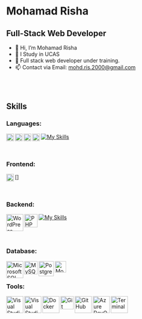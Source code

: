 # Mohamad Risha

## Full-Stack Web Developer
<!-- [![Typing SVG](https://readme-typing-svg.herokuapp.com?duration=2000&color=FCB33A&lines=Full-Stack+Web+Developer;Consultant;Mentor;Trainer)][coddict] -->

<!-- [![LinkedIn Profile](https://img.shields.io/badge/FADIHANIA-Profile-0077b5?style=for-the-badge&logo=linkedin)][linkedin] -->

- 👋 Hi, I’m Mohamad Risha
- 👀 I Study in UCAS
- 🌱 Full stack web developer under training.
- 📫 Contact via Email: mohd.ris.2000@gmail.com

<br />
<br />

## Skills
### Languages:

[<img align="left" alt="HTML5" title="HTML5" height="20px" src="https://img.shields.io/badge/HTML5%20-E34F26.svg?&style=flat-square&logo=HTML5&logoColor=white" />][youtube]
[<img align="left" alt="CSS3" title="CSS3" height="20px" src="https://img.shields.io/badge/CSS3%20-1572B6.svg?&style=flat-square&logo=css3&logoColor=white" />][youtube]
[<img align="left" alt="JavaScript" title="JavaScript" height="20px" src="https://img.shields.io/badge/JavaScript%20-323330.svg?&style=flat-square&logo=javascript&logoColor=white" />][youtube]
[<img align="left" alt="PHP" title="PHP" height="20px" src="https://img.shields.io/badge/PHP-777BB4.svg?&style=flat-square&logo=php&logoColor=white" />][youtube]

[![My Skills](https://skillicons.dev/icons?i=js,html,css,wasm)](https://skillicons.dev)

<br />

### Frontend:
[<img align="left" alt="Angular" title="Angular" height="20px" src="https://img.shields.io/badge/Angular%20-DD0031.svg?&style=flat-square&logo=angular&logoColor=white" />]


<br />

### Backend:
[<img align="left" alt="WordPress" title="WordPress" height="45px" src="icons/wordpress.svg" />][youtube]
[<img align="left" alt="PHP" title="PHP" height="35px" src="icons/php.svg" />][youtube]
[![My Skills](https://skillicons.dev/icons?i=laravel,php)](https://skillicons.dev)

<br />
<br />

### Database:
[<img align="left" alt="Microsoft SQL Server" title="Microsoft SQL Server" height="45px" src="icons/sqlserver.svg" />][youtube]
[<img align="left" alt="MySQL" title="MySQL" height="35px" src="icons/mysql.svg" />][youtube]
[<img align="left" alt="PostgreSQL" title="PostgreSQL" height="40px" src="icons/postgresql.svg" />][youtube]
[<img align="left" alt="MongoDB" title="MongoDB" height="30px" src="icons/mongodb.svg" />][youtube]

<br />
<br />

### Tools:
[<img align="left" alt="Visual Studio Code" title="Visual Studio Code" height="45px" src="icons/vscode.svg" />][youtube]
[<img align="left" alt="Visual Studio" title="Visual Studio" height="45px" src="icons/visualstudio.svg" />][youtube]
[<img align="left" alt="Docker" title="Docker" height="45px" src="icons/docker.png" />][youtube]
[<img align="left" alt="Git" title="Git" height="35px" src="icons/git.svg" />][youtube]
[<img align="left" alt="GitHub" title="GitHub" height="45px" src="icons/github.svg" />][youtube]
[<img align="left" alt="Azure DevOps" title="Azure DevOps" height="45px" src="icons/azure-devops.svg" />][youtube]
[<img align="left" alt="Terminal" title="Terminal" height="45px" src="icons/terminal.svg" />][youtube]

[coddict]: https://coddict.co
[youtube]: https://www.youtube.com/@coddict?sub_confirmation=1
[linkedin]: https://linkedin.com/in/fadihania
[twitter]: https://twitter.com/intent/follow?screen_name=fadihania
[skype]: https://join.skype.com/invite/aOv2PHNvzmWc
[paypal]: https://paypal.me/coddict
[patreon]: https://www.patreon.com/coddict

